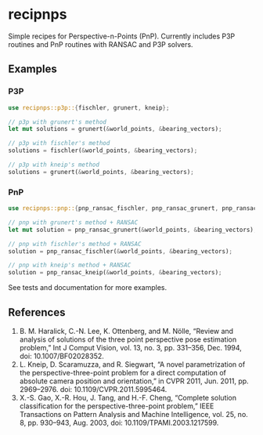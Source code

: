 # recipnps

Simple recipes for Perspective-n-Points (PnP).
Currently includes P3P routines and PnP routines with RANSAC and P3P solvers.

## Examples
### P3P
```rust
use recipnps::p3p::{fischler, grunert, kneip};

// p3p with grunert's method
let mut solutions = grunert(&world_points, &bearing_vectors);

// p3p with fischler's method
solutions = fischler(&world_points, &bearing_vectors);

// p3p with kneip's method
solutions = grunert(&world_points, &bearing_vectors);
```

### PnP
```rust
use recipnps::pnp::{pnp_ransac_fischler, pnp_ransac_grunert, pnp_ransac_kneip};

// pnp with grunert's method + RANSAC
let mut solution = pnp_ransac_grunert(&world_points, &bearing_vectors);

// pnp with fischler's method + RANSAC
solution = pnp_ransac_fischler(&world_points, &bearing_vectors);

// pnp with kneip's method + RANSAC
solution = pnp_ransac_kneip(&world_points, &bearing_vectors);
```

See tests and documentation for more examples.

## References
1. B. M. Haralick, C.-N. Lee, K. Ottenberg, and M. Nölle, “Review and analysis of solutions of the three point perspective pose estimation problem,” Int J Comput Vision, vol. 13, no. 3, pp. 331–356, Dec. 1994, doi: 10.1007/BF02028352.
2. L. Kneip, D. Scaramuzza, and R. Siegwart, “A novel parametrization of the perspective-three-point problem for a direct computation of absolute camera position and orientation,” in CVPR 2011, Jun. 2011, pp. 2969–2976. doi: 10.1109/CVPR.2011.5995464.
3. X.-S. Gao, X.-R. Hou, J. Tang, and H.-F. Cheng, “Complete solution classification for the perspective-three-point problem,” IEEE Transactions on Pattern Analysis and Machine Intelligence, vol. 25, no. 8, pp. 930–943, Aug. 2003, doi: 10.1109/TPAMI.2003.1217599.

